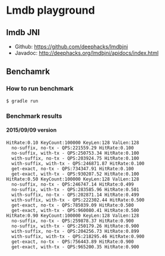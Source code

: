 # Lmdb playground

## lmdb JNI

*   Github: https://github.com/deephacks/lmdbjni
*   Javadoc: http://deephacks.org/lmdbjni/apidocs/index.html

## Benchamrk

### How to run benchmark

    $ gradle run

### Benchmark results

#### 2015/09/09 version

```
HitRate:0.10 KeyCount:100000 KeyLen:128 ValLen:128
  no-suffix, no-tx - QPS:221559.29 HitRate:0.100
  no-suffix, with-tx - QPS:250753.34 HitRate:0.100
  with-suffix, no-tx - QPS:203924.75 HitRate:0.100
  with-suffix, with-tx - QPS:246871.87 HitRate:0.100
  get-exact, no-tx - QPS:734347.91 HitRate:0.100
  get-exact, with-tx - QPS:930207.52 HitRate:0.100
HitRate:0.50 KeyCount:100000 KeyLen:128 ValLen:128
  no-suffix, no-tx - QPS:246747.14 HitRate:0.499
  no-suffix, with-tx - QPS:283585.96 HitRate:0.501
  with-suffix, no-tx - QPS:202871.14 HitRate:0.499
  with-suffix, with-tx - QPS:222302.44 HitRate:0.500
  get-exact, no-tx - QPS:785039.09 HitRate:0.500
  get-exact, with-tx - QPS:960080.41 HitRate:0.500
HitRate:0.90 KeyCount:100000 KeyLen:128 ValLen:128
  no-suffix, no-tx - QPS:259878.37 HitRate:0.900
  no-suffix, with-tx - QPS:250179.26 HitRate:0.900
  with-suffix, no-tx - QPS:204256.73 HitRate:0.899
  with-suffix, with-tx - QPS:218295.46 HitRate:0.900
  get-exact, no-tx - QPS:756443.89 HitRate:0.900
  get-exact, with-tx - QPS:965200.35 HitRate:0.900
```
